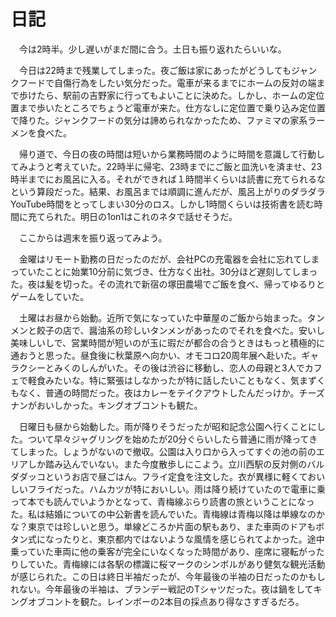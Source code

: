 # 日記

　今は2時半。少し遅いがまだ間に合う。土日も振り返れたらいいな。

　今日は22時まで残業してしまった。夜ご飯は家にあったがどうしてもジャンクフードで自傷行為をしたい気分だった。電車が来るまでにホームの反対の端まで歩けたら、駅前の吉野家に行ってもよいことに決めた。しかし、ホームの定位置まで歩いたところでちょうど電車が来た。仕方なしに定位置で乗り込み定位置で降りた。ジャンクフードの気分は諦められなかったため、ファミマの家系ラーメンを食べた。

　帰り道で、今日の夜の時間は短いから業務時間のように時間を意識して行動してみようと考えていた。22時半に帰宅、23時までにご飯と皿洗いを済ませ、23時半までにお風呂に入る。それができれば１時間半くらいは読書に充てられるなという算段だった。結果、お風呂までは順調に進んだが、風呂上がりのダラダラYouTube時間をとってしまい30分のロス。しかし1時間くらいは技術書を読む時間に充てられた。明日の1on1はこれのネタで話せそうだ。

　ここからは週末を振り返ってみよう。

　金曜はリモート勤務の日だったのだが、会社PCの充電器を会社に忘れてしまっていたことに始業10分前に気づき、仕方なく出社。30分ほど遅刻してしまった。夜は髪を切った。その流れで新宿の塚田農場でご飯を食べ、帰ってゆるりとゲームをしていた。

　土曜はお昼から始動。近所で気になっていた中華屋のご飯から始まった。タンメンと餃子の店で、醤油系の珍しいタンメンがあったのでそれを食べた。安いし美味しいしで、営業時間が短いのが玉に瑕だが都合の合うときはもっと積極的に通おうと思った。昼食後に秋葉原へ向かい、オモコロ20周年展へ赴いた。ギャラクシーとみくのしんがいた。その後は渋谷に移動し、恋人の母親と3人でカフェで軽食みたいな。特に緊張はしなかったが特に話したいこともなく、気まずくもなく、普通の時間だった。夜はカレーをテイクアウトしたんだっけか。チーズナンがおいしかった。キングオブコントも観た。

　日曜日も昼から始動した。雨が降りそうだったが昭和記念公園へ行くことにした。ついて早々ジャグリングを始めたが20分ぐらいしたら普通に雨が降ってきてしまった。しょうがないので撤収。公園は入り口から入ってすぐの池の前のエリアしか踏み込んでいない。また今度散歩しにこよう。立川西駅の反対側のバルダダッコというお店で昼ごはん。フライ定食を注文した。衣が異様に軽くておいしいフライだった。ハムカツが特においしい。雨は降り続けていたので電車に乗って本でも読んでいようかとなって、青梅線ぶらり読書の旅ということになった。私は結婚についての中公新書を読んでいた。青梅線は青梅以降は単線なのかな？東京では珍しいと思う。単線どころか片面の駅もあり、また車両のドアもボタン式になったりと、東京都内ではないような風情を感じられてよかった。途中乗っていた車両に他の乗客が完全にいなくなった時間があり、座席に寝転がったりしていた。青梅線には各駅の標識に桜マークのシンボルがあり健気な観光活動が感じられた。この日は終日半袖だったが、今年最後の半袖の日だったのかもしれない。今年最後の半袖は、ブランデー戦記のTシャツだった。夜は鍋をしてキングオブコントを観た。レインボーの2本目の採点あり得なさすぎるだろ。
